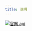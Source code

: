 ```yaml
---
title: 说明
---
```


[![](https://img.shields.io/badge/官网-api-red.svg "官网 api")](https://cn.vuejs.org/)
